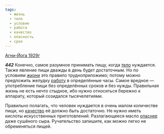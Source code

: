 ```yaml
---
tags:
  - жизнь
  - тело
  - условие
  - работа
  - качество
  - опасность
  - срок
---
```


[Агни-Йога 1929г](https://127.0.0.1:4002/agni/1929)

___442___
Конечно, самое разумное принимать пищу, когда [тело](../../../tags/#тело) нуждается. Также явление пищи дважды в день будет достаточным. Но по условиям [жизни](../../../tags/#жизнь) это правило трудноприложимо; потому можно предложить желудку [работу](../../../tags/#работа) в определённые часы. Самое вредное — употребление пищи без определённых сроков и без нужды. Правильная жизнь не есть нечто стыдное, ибо нужно относиться бережно к аппарату, который созидался тысячелетиями.   

Правильно полагать, что человек нуждается в очень малом количестве пищи, но [качество](../../../tags/#качество) её должно быть достаточно. Не нужно иметь кислоты искусственных приготовлений. Разлагающееся масло [опаснее](../../../tags/#опасность) даже сушёного сыра. Ручательство запишите, как можно легко не обременяться пищей.